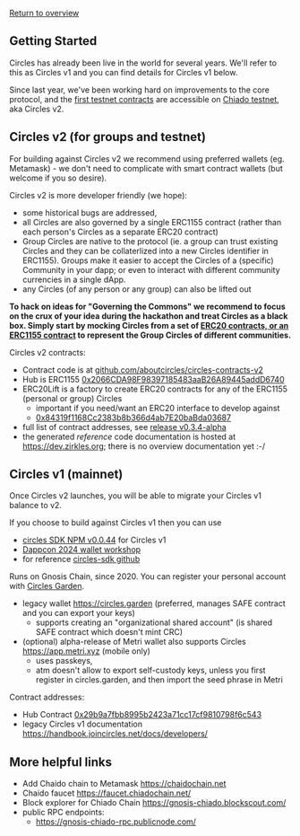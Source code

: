 [Return to overview](/README.md)

## Getting Started

Circles has already been live in the world for several years. We'll refer to this as Circles v1
and you can find details for Circles v1 below.

Since last year, we've been working hard on improvements
to the core protocol, and the [first testnet contracts](https://github.com/aboutcircles/circles-contracts-v2/releases/tag/v0.3.4-alpha)
are accessible on [Chiado testnet](https://docs.gnosischain.com/about/networks/chiado), aka Circles v2.

## Circles v2 (for groups and testnet)

For building against Circles v2 we recommend using preferred wallets (eg. Metamask) - we don't need to complicate with smart contract wallets (but welcome if you so desire).

Circles v2 is more developer friendly (we hope):
- some historical bugs are addressed,
- all Circles are also governed by a single ERC1155 contract (rather than each person's Circles as a separate ERC20 contract)
- Group Circles are native to the protocol (ie. a group can trust existing Circles and they can be collaterlized into a new Circles identifier in ERC1155). Groups make it easier to accept the Circles of a (specific) Community in your dapp; or even to interact with different community currencies in a single dApp.
- any Circles (of any person or any group) can also be lifted out 

**To hack on ideas for "Governing the Commons" we recommend to focus on the crux of your idea during the hackathon
and treat Circles as a black box. Simply start by mocking Circles from a set of [ERC20 contracts, or an ERC1155 contract](https://github.com/OpenZeppelin/openzeppelin-contracts/tree/master/contracts/token) to represent the Group Circles of different communities.**

Circles v2 contracts:
- Contract code is at [github.com/aboutcircles/circles-contracts-v2](https://github.com/aboutcircles/circles-contracts-v2/tree/v0.3.4-alpha)
- Hub is ERC1155 [0x2066CDA98F98397185483aaB26A89445addD6740](https://gnosis-chiado.blockscout.com/address/0x2066CDA98F98397185483aaB26A89445addD6740?tab=read_contract)
- ERC20Lift is a factory to create ERC20 contracts for any of the ERC1155 (personal or group) Circles
    - important if you need/want an ERC20 interface to develop against
    - [0x84319f1168Cc2383b8b366d4ab7E20baBda03687](https://gnosis-chiado.blockscout.com/address/0x84319f1168Cc2383b8b366d4ab7E20baBda03687?tab=read_contract)
- full list of contract addresses, see [release v0.3.4-alpha](https://github.com/aboutcircles/circles-contracts-v2/releases/tag/v0.3.4-alpha)
- the generated *reference* code documentation is hosted at https://dev.zirkles.org; there is no overview documentation yet :-/

## Circles v1 (mainnet)

Once Circles v2 launches, you will be able to migrate your Circles v1 balance to v2.

If you choose to build against Circles v1 then you can use
- [circles SDK NPM v0.0.44](https://www.npmjs.com/package/@circles-sdk/sdk/v/0.0.44) for Circles v1
- [Dappcon 2024 wallet workshop](https://github.com/aboutcircles/circles-code-quest)
- for reference [circles-sdk github](https://github.com/aboutcircles/circles-sdk/tree/dev)

Runs on Gnosis Chain, since 2020. You can register your personal account with [Circles Garden](https://circles.garden).
- legacy wallet https://circles.garden (preferred, manages SAFE contract and you can export your keys)
    - supports creating an "organizational shared account" (is shared SAFE contract which doesn't mint CRC)
- (optional) alpha-release of Metri wallet also supports Circles https://app.metri.xyz (mobile only)
    - uses passkeys,
    - atm doesn't allow to export self-custody keys, unless you first register in circles.garden, and then import the seed phrase in Metri

Contract addresses:
- Hub Contract [0x29b9a7fbb8995b2423a71cc17cf9810798f6c543](https://gnosisscan.io/address/0x29b9a7fbb8995b2423a71cc17cf9810798f6c543/advanced#readContract)
- legacy Circles v1 documentation https://handbook.joincircles.net/docs/developers/

## More helpful links

- Add Chaido chain to Metamask https://chaidochain.net
- Chaido faucet https://faucet.chiadochain.net/
- Block explorer for Chiado Chain https://gnosis-chiado.blockscout.com/
- public RPC endpoints:
    - https://gnosis-chiado-rpc.publicnode.com/